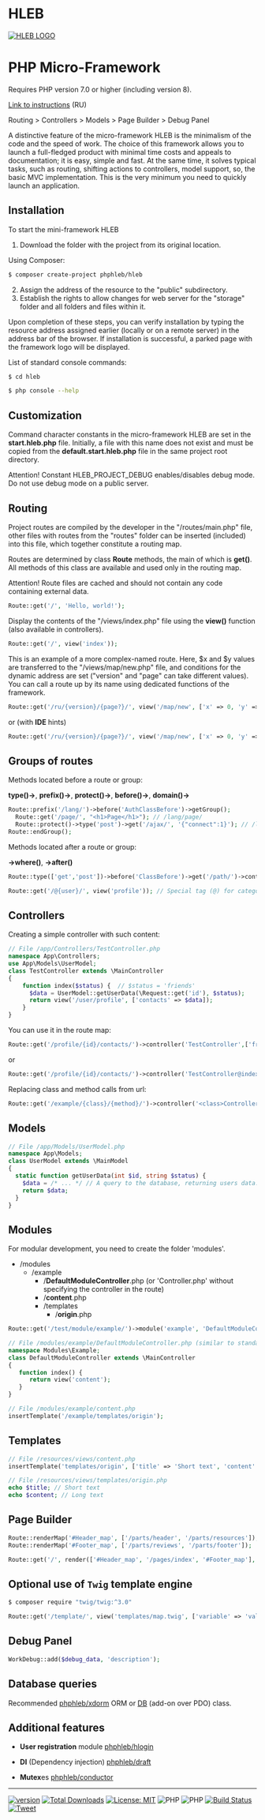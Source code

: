 
# HLEB

[![HLEB LOGO](https://raw.githubusercontent.com/phphleb/hleb/f95d0092692c082c1b2b0d96c75dcaf68600b73b/public/images/logo.png)](https://github.com/phphleb/hleb/tree/master)

# PHP Micro-Framework

Requires PHP version 7.0 or higher (including version 8).

[Link to instructions](https://phphleb.ru/ru/v1/) (RU)

Routing > Controllers > Models > Page Builder > Debug Panel

A distinctive feature of the micro-framework HLEB is the minimalism of the code and the speed of work. The choice of this framework allows you to launch a full-fledged product with minimal time costs and appeals to documentation; it is easy, simple and fast.
At the same time, it solves typical tasks, such as routing, shifting actions to controllers, model support, so, the basic MVC implementation. This is the very minimum you need to quickly launch an application. 

Installation
-----------------------------------
To start the mini-framework HLEB 
1. Download the folder with the project from its original location.

Using Composer:
```bash
$ composer create-project phphleb/hleb
```
2. Assign the address of the resource to the "public" subdirectory.
3. Establish the rights to allow changes for web server for the "storage" folder and all folders and files within it.

Upon completion of these steps, you can verify installation by typing the resource address assigned earlier (locally or on a remote server) in the address bar of the browser. If installation is successful, a parked page with the framework logo will be displayed.

List of standard console commands:
```bash
$ cd hleb
```
```bash
$ php console --help
```

Customization
-----------------------------------
Command character constants in the micro-framework HLEB are set in the **start.hleb.php** file. Initially, a file with this name does not exist and must be copied from the **default.start.hleb.php** file in the same project root directory.

Attention! Constant HLEB_PROJECT_DEBUG enables/disables debug mode. Do not use debug mode on a public server.


Routing
-----------------------------------
Project routes are compiled by the developer in the "/routes/main.php" file, other files with routes from the "routes" folder can be inserted (included) into this file, which together constitute a routing map.

Routes are determined by class **Route** methods, the main of which is **get()**. All methods of this class are available and used only in the routing map.

Attention! Route files are cached and should not contain any code containing external data.

```php
Route::get('/', 'Hello, world!');
```

Display the contents of the "/views/index.php" file using the **view()** function (also available in controllers).
```php
Route::get('/', view('index'));
```

This is an example of a more complex-named route. Here, $x and $y values are transferred to the "/views/map/new.php" file, and conditions for the dynamic address are set ("version" and "page" can take different values). You can call a route up by its name using dedicated functions of the framework.
```php
Route::get('/ru/{version}/{page?}/', view('/map/new', ['x' => 0, 'y' => 0]))->where(['version' => '[a-z0-9]+', 'page' => '[a-z]+'])->name('RouteName'); // /ru/.../.../ or /ru/.../

```

or (with **IDE** hints)

```php
Route::get('/ru/{version}/{page?}/', view('/map/new', ['x' => 0, 'y' => 0]))::where(['version' => '[a-z0-9]+', 'page' => '[a-z]+'])::name('RouteName'); // /ru/.../.../ or /ru/.../

```

Groups of routes
-----------------------------------

Methods located before a route or group:

**type()->**, **prefix()->**, **protect()->**, **before()->**, **domain()->**

```php
Route::prefix('/lang/')->before('AuthClassBefore')->getGroup();
  Route::get('/page/', "<h1>Page</h1>"); // /lang/page/
  Route::protect()->type('post')->get('/ajax/', '{"connect":1}'); // /lang/ajax/
Route::endGroup();
```
Methods located after a route or group:

**->where()**, **->after()**

```php
Route::type(['get','post'])->before('ClassBefore')->get('/path/')->controller('ClassController')->after('ClassAfter');

```

```php
Route::get('/@{user}/', view('profile')); // Special tag (@) for category or user.
```


Controllers
-----------------------------------
Creating a simple controller with such content:
```php
// File /app/Controllers/TestController.php
namespace App\Controllers;
use App\Models\UserModel;
class TestController extends \MainController
{
    function index($status) {  // $status = 'friends'
      $data = UserModel::getUserData(\Request::get('id'), $status);
      return view('/user/profile', ['contacts' => $data]);
    }
}
```
You can use it in the route map:

```php
Route::get('/profile/{id}/contacts/')->controller('TestController',['friends'])->where(['id' => '[0-9]+']);
```  
or

```php
Route::get('/profile/{id}/contacts/')->controller('TestController@index',['friends'])->where(['id' => '[0-9]+']);
``` 

Replacing class and method calls from url:
```php
Route::get('/example/{class}/{method}/')->controller('<class>Controller@get<method>'); // Converts `site.com/example/all-users/user/` to `AllUsersController@getUser`

```

Models
-----------------------------------
 ```php
// File /app/Models/UserModel.php
namespace App\Models;
class UserModel extends \MainModel
{
   static function getUserData(int $id, string $status) {
     $data = /* ... */ // A query to the database, returning users data.
     return $data;
   }
}
```

Modules
-----------------------------------
For modular development, you need to create the folder 'modules'.

+ /modules
  + /example    
    + /**DefaultModuleController**.php (or 'Controller.php' without specifying the controller in the route)
    + /**content**.php
    + /templates
       + /**origin**.php
```php
Route::get('/test/module/example/')->module('example', 'DefaultModuleController');
``` 

```php
// File /modules/example/DefaultModuleController.php (similar to standard controller)
namespace Modules\Example;
class DefaultModuleController extends \MainController
{
   function index() {
      return view('content');
   }
}
```
```php
// File /modules/example/content.php
insertTemplate('/example/templates/origin');

```

Templates
-----------------------------------
```php
// File /resources/views/content.php
insertTemplate('templates/origin', ['title' => 'Short text', 'content' => 'Long text']);
```
```php
// File /resources/views/templates/origin.php
echo $title; // Short text
echo $content; // Long text

```


Page Builder
-----------------------------------
```php
Route::renderMap('#Header_map', ['/parts/header', '/parts/resources']);
Route::renderMap('#Footer_map', ['/parts/reviews', '/parts/footer']);

Route::get('/', render(['#Header_map', '/pages/index', '#Footer_map'], ['variable' => 'value']));
```

Optional use of `Twig` template engine
-----------------------------------
```bash
$ composer require "twig/twig:^3.0"
```

```php
Route::get('/template/', view('templates/map.twig', ['variable' => 'value']));
```

Debug Panel
-----------------------------------
```php
WorkDebug::add($debug_data, 'description');
```

Database queries
-----------------------------------
Recommended [phphleb/xdorm](https://github.com/phphleb/xdorm) ORM or [DB](https://github.com/phphleb/hleb/blob/master/database/DB.php) (add-on over PDO) class.

Additional features
-----------------------------------
+ **User registration** module [phphleb/hlogin](https://github.com/phphleb/hlogin)

+ **DI** (Dependency injection) [phphleb/draft](https://github.com/phphleb/draft)

+ **Mutex**es [phphleb/conductor](https://github.com/phphleb/conductor)


-----------------------------------


 [![version](https://poser.pugx.org/phphleb/hleb/v)](https://packagist.org/packages/phphleb/hleb) [![Total Downloads](https://poser.pugx.org/phphleb/hleb/downloads)](//packagist.org/packages/phphleb/hleb) [![License: MIT](https://img.shields.io/badge/License-MIT%20(Free)-brightgreen.svg)](https://github.com/phphleb/hleb/blob/master/LICENSE) ![PHP](https://img.shields.io/badge/PHP-7-blue) ![PHP](https://img.shields.io/badge/PHP-8-blue)  [![Build Status](https://app.travis-ci.com/phphleb/hleb.svg?branch=master)](https://app.travis-ci.com/github/phphleb/hleb) [![Tweet](https://img.shields.io/twitter/url/http/shields.io.svg?style=social)](https://twitter.com/intent/tweet?text=Use%20a%20fast%20and%20simple%20PHP%207-8%20microframework&url=https://github.com/phphleb/hleb&via=phphleb&hashtags=php7,php8,framework,developers)